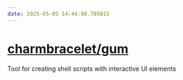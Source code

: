 ```yaml
---
date: 2025-05-05 14:44:08.785015
---
```


# [charmbracelet/gum](https://github.com/charmbracelet/gum)

Tool for creating shell scripts with interactive UI elements